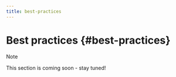 ```yaml
---
title: best-practices
---
```


Best practices {#best-practices}
==============

Note

This section is coming soon - stay tuned!

